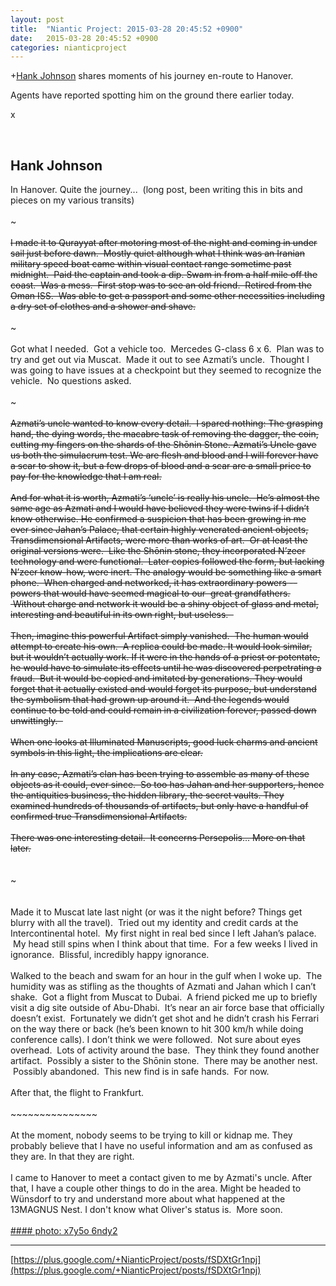 ```yaml
---
layout: post
title:  "Niantic Project: 2015-03-28 20:45:52 +0900"
date:   2015-03-28 20:45:52 +0900
categories: nianticproject
---
```

+[Hank Johnson](https://plus.google.com/117792105926525258257 "") shares moments of his journey en-route to Hanover.

Agents have reported spotting him on the ground there earlier today.

x<div class="shared"><br /><h2>Hank Johnson</h2>In Hanover. Quite the journey...  (long post, been writing this in bits and pieces on my various transits)<br /><br />~~~~~~~~~~~~~~~<br /><br />I made it to Qurayyat after motoring most of the night and coming in under sail just before dawn.  Mostly quiet although what I think was an Iranian military speed boat came within visual contact range sometime past midnight.  Paid the captain and took a dip. Swam in from a half mile off the coast.  Was a mess.  First stop was to see an old friend.  Retired from the Oman ISS.  Was able to get a passport and some other necessities including a dry set of clothes and a shower and shave.<br /><br />~~~~~~~~~~~~~~~<br /><br />Got what I needed.  Got a vehicle too.  Mercedes G-class 6 x 6.  Plan was to try and get out via Muscat.  Made it out to see Azmati’s uncle.  Thought I was going to have issues at a checkpoint but they seemed to recognize the vehicle.  No questions asked.<br /><br />~~~~~~~~~~~~~~~<br /><br />Azmati’s uncle wanted to know every detail.  I spared nothing: The grasping hand, the dying words, the macabre task of removing the dagger, the coin, cutting my fingers on the shards of the Shōnin Stone. Azmati’s Uncle gave us both the simulacrum test. We are flesh and blood and I will forever have a scar to show it, but a few drops of blood and a scar are a small price to pay for the knowledge that I am real.<br /><br />And for what it is worth, Azmati’s ‘uncle’ is really his uncle.  He’s almost the same age as Azmati and I would have believed they were twins if I didn’t know otherwise. He confirmed a suspicion that has been growing in me ever since Jahan’s Palace, that certain highly venerated ancient objects, Transdimensional Artifacts, were more than works of art.  Or at least the original versions were.  Like the Shōnin stone, they incorporated N’zeer technology and were functional.  Later copies followed the form, but lacking N’zeer know-how, were inert. The analogy would be something like a smart phone.  When charged and networked, it has extraordinary powers -- powers that would have seemed magical to our  great grandfathers.  Without charge and network it would be a shiny object of glass and metal, interesting and beautiful in its own right, but useless.  <br /><br />Then, imagine this powerful Artifact simply vanished.  The human would attempt to create his own.  A replica could be made. It would look similar, but it wouldn’t actually work. If it were in the hands of a priest or potentate, he would have to simulate its effects until he was discovered perpetrating a fraud.  But it would be copied and imitated by generations. They would forget that it actually existed and would forget its purpose, but understand the symbolism that had grown up around it.  And the legends would continue to be told and could remain in a civilization forever, passed down unwittingly.  <br /><br />When one looks at Illuminated Manuscripts, good luck charms and ancient symbols in this light, the implications are clear.<br /><br />In any case, Azmati’s clan has been trying to assemble as many of these objects as it could, ever since.  So too has Jahan and her supporters, hence the antiquities business, the hidden library, the secret vaults. They examined hundreds of thousands of artifacts, but only have a handful of confirmed true Transdimensional Artifacts.<br /><br />There was one interesting detail.  It concerns Persepolis... More on that later.<br /><br />	<br />~~~~~~~~~~~~~~~<br />	<br /><br />Made it to Muscat late last night (or was it the night before? Things get blurry with all the travel).  Tried out my identity and credit cards at the Intercontinental hotel.  My first night in real bed since I left Jahan’s palace.  My head still spins when I think about that time.  For a few weeks I lived in ignorance.  Blissful, incredibly happy ignorance.  <br /><br />Walked to the beach and swam for an hour in the gulf when I woke up.  The humidity was as stifling as the thoughts of Azmati and Jahan which I can’t shake.  Got a flight from Muscat to Dubai.  A friend picked me up to briefly visit a dig site outside of Abu-Dhabi.  It’s near an air force base that officially doesn’t exist.  Fortunately we didn’t get shot and he didn’t crash his Ferrari on the way there or back (he’s been known to hit 300 km/h while doing conference calls). I don’t think we were followed.  Not sure about eyes overhead.  Lots of activity around the base.  They think they found another artifact.  Possibly a sister to the Shōnin stone.  There may be another nest.  Possibly abandoned.  This new find is in safe hands.  For now.<br /><br />After that, the flight to Frankfurt.<br /><br />~~~~~~~~~~~~~~~<br /><br />At the moment, nobody seems to be trying to kill or kidnap me. They probably believe that I have no useful information and am as confused as they are. In that they are right.  <br /><br />I came to Hanover to meet a contact given to me by Azmati's uncle. After that, I have a couple other things to do in the area. Might be headed to Wünsdorf to try and understand more about what happened at the 13MAGNUS Nest. I don't know what Oliver's status is.  More soon. <br /><br /></div>
[#### photo: x7y5o 6ndy2](https://lh3.googleusercontent.com/-kSp26rBzpdM/VRaTquJUvVI/AAAAAAAACTQ/syXdcjGI0lE/w1028-h1028/Illuminated.jpg "")
- - -
[https://plus.google.com/+NianticProject/posts/fSDXtGr1npj](https://plus.google.com/+NianticProject/posts/fSDXtGr1npj)
